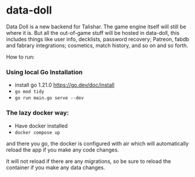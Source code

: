# data-doll

Data Doll is a new backend for Talishar. The game engine itself will still be where it is. But all the out-of-game stuff will be hosted in data-doll, this includes things like user info, decklists, password recovery; Patreon, fabdb and fabrary integrations; cosmetics, match history, and so on and so forth.

How to run:

### Using local Go Installation

- install go 1.21.0 https://go.dev/doc/install
- `go mod tidy`
- `go run main.go serve --dev`

### The lazy docker way:

- Have docker installed
- `docker compose up`

and there you go, the docker is configured with air which will automatically reload the app if you make any code changes.

It will not reload if there are any migrations, so be sure to reload the container if you make any data changes.
